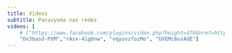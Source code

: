 ```yaml
---
title: Vídeos
subtitle: Paravyoma nas redes
videos: [
    # ["https://www.facebook.com/plugins/video.php?height=476&href=https%3A%2F%2Fwww.facebook.com%2Fparavyomadasa%2Fvideos%2F701770434307136%2F&show_text=false&width=476&t=0", 476, 476],
    "Ov3basd-PXM","rAsx-4igUnw", "vqyuvzfozMo", "UVEMc6vsAdE"]
---
```

